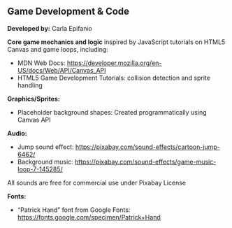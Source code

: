 ## Game Development & Code

**Developed by:** Carla Epifanio

**Core game mechanics and logic** inspired by JavaScript tutorials on HTML5 Canvas and game loops, including:

- MDN Web Docs: https://developer.mozilla.org/en-US/docs/Web/API/Canvas_API
- HTML5 Game Development Tutorials: collision detection and sprite handling

**Graphics/Sprites:**
- Placeholder background shapes: Created programmatically using Canvas API

**Audio:**
- Jump sound effect: https://pixabay.com/sound-effects/cartoon-jump-6462/
- Background music: https://pixabay.com/sound-effects/game-music-loop-7-145285/

All sounds are free for commercial use under Pixabay License

**Fonts:**
- “Patrick Hand” font from Google Fonts: https://fonts.google.com/specimen/Patrick+Hand
